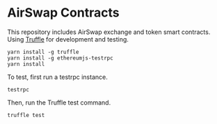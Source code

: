 # AirSwap Contracts

This repository includes AirSwap exchange and token smart contracts. Using [Truffle](http://truffleframework.com/) for development and testing.

```
yarn install -g truffle
yarn install -g ethereumjs-testrpc
yarn install
```

To test, first run a testrpc instance.
```
testrpc
```
Then, run the Truffle test command.
```
truffle test
```
